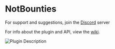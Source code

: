 # NotBounties
For support and suggestions, join the [Discord](https://discord.gg/zEsUzwYEx7) server

For info about the plugin and API, view the [wiki](https://github.com/No-Not-Jaden/NotBounties/wiki).

![Plugin Description](https://i.imgur.com/n0VgcGA.png)
